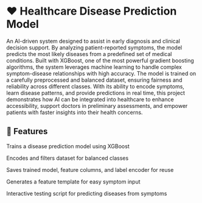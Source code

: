 <h1>❤️ Healthcare Disease Prediction Model</h1>

An AI-driven system designed to assist in early diagnosis and clinical decision support. By analyzing patient-reported symptoms, the model predicts the most likely diseases from a predefined set of medical conditions. Built with XGBoost, one of the most powerful gradient boosting algorithms, the system leverages machine learning to handle complex symptom-disease relationships with high accuracy. The model is trained on a carefully preprocessed and balanced dataset, ensuring fairness and reliability across different classes. With its ability to encode symptoms, learn disease patterns, and provide predictions in real time, this project demonstrates how AI can be integrated into healthcare to enhance accessibility, support doctors in preliminary assessments, and empower patients with faster insights into their health concerns.

<h2>🚀 Features</h2>

Trains a disease prediction model using XGBoost

Encodes and filters dataset for balanced classes

Saves trained model, feature columns, and label encoder for reuse

Generates a feature template for easy symptom input

Interactive testing script for predicting diseases from symptoms
